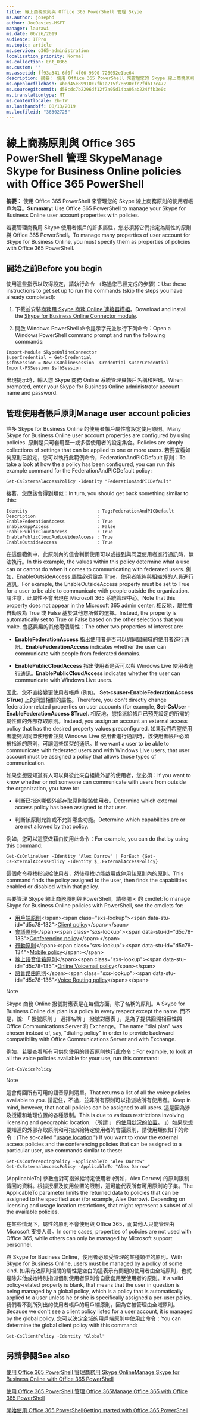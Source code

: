 ```yaml
---
title: 線上商務原則與 Office 365 PowerShell 管理 Skype
ms.author: josephd
author: JoeDavies-MSFT
manager: laurawi
ms.date: 06/26/2019
audience: ITPro
ms.topic: article
ms.service: o365-administration
localization_priority: Normal
ms.collection: Ent_O365
ms.custom: ''
ms.assetid: ff93a341-6f0f-4f06-9690-726052e1be64
description: 摘要： 使用 Office 365 PowerShell 來管理您的 Skype 線上商務原則的使用者帳戶內容。
ms.openlocfilehash: 4b0d45e89910c7fb1a215f78690cfc2fdb17c472
ms.sourcegitcommit: d58cdc7b2296df12f7a05d14ba05ab224ffb3e0c
ms.translationtype: MT
ms.contentlocale: zh-TW
ms.lasthandoff: 08/13/2019
ms.locfileid: "36302725"
---
```

# <a name="manage-skype-for-business-online-policies-with-office-365-powershell"></a><span data-ttu-id="d5c78-103">線上商務原則與 Office 365 PowerShell 管理 Skype</span><span class="sxs-lookup"><span data-stu-id="d5c78-103">Manage Skype for Business Online policies with Office 365 PowerShell</span></span>

 <span data-ttu-id="d5c78-104">**摘要：** 使用 Office 365 PowerShell 來管理您的 Skype 線上商務原則的使用者帳戶內容。</span><span class="sxs-lookup"><span data-stu-id="d5c78-104">**Summary:** Use Office 365 PowerShell to manage your Skype for Business Online user account properties with policies.</span></span>
  
<span data-ttu-id="d5c78-105">若要管理商務用 Skype 使用者帳戶的許多屬性，您必須將它們指定為屬性的原則與 Office 365 PowerShell。</span><span class="sxs-lookup"><span data-stu-id="d5c78-105">To manage many properties of user account for Skype for Business Online, you must specify them as properties of policies with Office 365 PowerShell.</span></span>
  
## <a name="before-you-begin"></a><span data-ttu-id="d5c78-106">開始之前</span><span class="sxs-lookup"><span data-stu-id="d5c78-106">Before you begin</span></span>

<span data-ttu-id="d5c78-107">使用這些指示以取得設定，請執行命令 （略過您已經完成的步驟）：</span><span class="sxs-lookup"><span data-stu-id="d5c78-107">Use these instructions to get set up to run the commands (skip the steps you have already completed):</span></span>
  
1. <span data-ttu-id="d5c78-108">下載並安裝[商務用 Skype 商務 Online 連接器模組](https://www.microsoft.com/download/details.aspx?id=39366)。</span><span class="sxs-lookup"><span data-stu-id="d5c78-108">Download and install the [Skype for Business Online Connector module](https://www.microsoft.com/download/details.aspx?id=39366).</span></span>
    
2. <span data-ttu-id="d5c78-109">開啟 Windows PowerShell 命令提示字元並執行下列命令：</span><span class="sxs-lookup"><span data-stu-id="d5c78-109">Open a Windows PowerShell command prompt and run the following commands:</span></span> 
    
```
Import-Module SkypeOnlineConnector
$userCredential = Get-Credential
$sfbSession = New-CsOnlineSession -Credential $userCredential
Import-PSSession $sfbSession
  ```

<span data-ttu-id="d5c78-110">出現提示時，輸入您 Skype 商務 Online 系統管理員帳戶名稱和密碼。</span><span class="sxs-lookup"><span data-stu-id="d5c78-110">When prompted, enter your Skype for Business Online administrator account name and password.</span></span>
    
## <a name="manage-user-account-policies"></a><span data-ttu-id="d5c78-111">管理使用者帳戶原則</span><span class="sxs-lookup"><span data-stu-id="d5c78-111">Manage user account policies</span></span>

<span data-ttu-id="d5c78-112">許多 Skype for Business Online 的使用者帳戶屬性會設定使用原則。</span><span class="sxs-lookup"><span data-stu-id="d5c78-112">Many Skype for Business Online user account properties are configured by using policies.</span></span> <span data-ttu-id="d5c78-113">原則是只可套用至一或多個使用者的設定集合。</span><span class="sxs-lookup"><span data-stu-id="d5c78-113">Policies are simply collections of settings that can be applied to one or more users.</span></span> <span data-ttu-id="d5c78-114">若要查看如何原則已設定，您可以執行此範例命令，FederationAndPICDefault 原則：</span><span class="sxs-lookup"><span data-stu-id="d5c78-114">To take a look at how the a policy has been configured, you can run this example command for the FederationAndPICDefault policy:</span></span>
  
```
Get-CsExternalAccessPolicy -Identity "FederationAndPICDefault"
```

<span data-ttu-id="d5c78-115">接著，您應該會得到類似：</span><span class="sxs-lookup"><span data-stu-id="d5c78-115">In turn, you should get back something similar to this:</span></span>
  
```
Identity                          : Tag:FederationAndPICDefault
Description                       :
EnableFederationAccess            : True
EnableXmppAccess                  : False
EnablePublicCloudAccess           : True
EnablePublicCloudAudioVideoAccess : True
EnableOutsideAccess               : True
```

<span data-ttu-id="d5c78-116">在這個範例中，此原則內的值會判斷使用可以或提到與同盟使用者進行通訊時，無法執行。</span><span class="sxs-lookup"><span data-stu-id="d5c78-116">In this example, the values within this policy determine what a use can or cannot do when it comes to communicating with federated users.</span></span> <span data-ttu-id="d5c78-117">例如，EnableOutsideAccess 屬性必須設為 True，使用者能夠與組織外的人員進行通訊。</span><span class="sxs-lookup"><span data-stu-id="d5c78-117">For example, the EnableOutsideAccess property must be set to True for a user to be able to communicate with people outside the organization.</span></span> <span data-ttu-id="d5c78-118">請注意，此屬性不會出現在 Microsoft 365 系統管理中心。</span><span class="sxs-lookup"><span data-stu-id="d5c78-118">Note that this property does not appear in the Microsoft 365 admin center.</span></span> <span data-ttu-id="d5c78-119">相反地，屬性會自動設為 True 或 False 基於其他您所做的選擇。</span><span class="sxs-lookup"><span data-stu-id="d5c78-119">Instead, the property is automatically set to True or False based on the other selections that you make.</span></span> <span data-ttu-id="d5c78-120">會感興趣的其他兩個屬性：</span><span class="sxs-lookup"><span data-stu-id="d5c78-120">The other two properties of interest are:</span></span>
  
- <span data-ttu-id="d5c78-121">**EnableFederationAccess** 指出使用者是否可以與同盟網域的使用者進行通訊。</span><span class="sxs-lookup"><span data-stu-id="d5c78-121">**EnableFederationAccess** indicates whether the user can communicate with people from federated domains.</span></span>
    
- <span data-ttu-id="d5c78-122">**EnablePublicCloudAccess** 指出使用者是否可以與 Windows Live 使用者進行通訊。</span><span class="sxs-lookup"><span data-stu-id="d5c78-122">**EnablePublicCloudAccess** indicates whether the user can communicate with Windows Live users.</span></span>
    
<span data-ttu-id="d5c78-123">因此，您不直接變更使用者帳戶 (例如， **Set-csuser-EnableFederationAccess $True**) 上的同盟相關的屬性。</span><span class="sxs-lookup"><span data-stu-id="d5c78-123">Therefore, you don't directly change federation-related properties on user accounts (for example, **Set-CsUser -EnableFederationAccess $True**).</span></span> <span data-ttu-id="d5c78-124">相反地，您指派給帳戶已預先設定的所需的屬性值的外部存取原則。</span><span class="sxs-lookup"><span data-stu-id="d5c78-124">Instead, you assign an account an external access policy that has the desired property values preconfigured.</span></span> <span data-ttu-id="d5c78-125">如果我們希望使用者能夠與同盟使用者並與 Windows Live 使用者進行通訊時，該使用者帳戶必須被指派的原則，可讓這些類型的通訊。</span><span class="sxs-lookup"><span data-stu-id="d5c78-125">If we want a user to be able to communicate with federated users and with Windows Live users, that user account must be assigned a policy that allows those types of communication.</span></span>
  
<span data-ttu-id="d5c78-126">如果您想要知道有人可以與彼此來自組織外部的使用者，您必須：</span><span class="sxs-lookup"><span data-stu-id="d5c78-126">If you want to know whether or not someone can communicate with users from outside the organization, you have to:</span></span>
  
- <span data-ttu-id="d5c78-127">判斷已指派哪個外部存取原則給該使用者。</span><span class="sxs-lookup"><span data-stu-id="d5c78-127">Determine which external access policy has been assigned to that user.</span></span>
    
- <span data-ttu-id="d5c78-128">判斷該原則允許或不允許哪些功能。</span><span class="sxs-lookup"><span data-stu-id="d5c78-128">Determine which capabilities are or are not allowed by that policy.</span></span>
    
<span data-ttu-id="d5c78-129">例如，您可以這麼做藉由使用此命令：</span><span class="sxs-lookup"><span data-stu-id="d5c78-129">For example, you can do that by using this command:</span></span>
  
```
Get-CsOnlineUser -Identity "Alex Darrow" | ForEach {Get-CsExternalAccessPolicy -Identity $_.ExternalAccessPolicy}
```

<span data-ttu-id="d5c78-130">這個命令尋找指派給使用者，然後尋找功能啟用或停用該原則內的原則。</span><span class="sxs-lookup"><span data-stu-id="d5c78-130">This command finds the policy assigned to the user, then finds the capabilities enabled or disabled within that policy.</span></span>
  
<span data-ttu-id="d5c78-131">若要管理 Skype 線上商務原則與 PowerShell，請參閱 < 的 cmdlet:</span><span class="sxs-lookup"><span data-stu-id="d5c78-131">To manage Skype for Business Online policies with PowerShell, see the cmdlets for:</span></span>

- <span data-ttu-id="d5c78-132">[用戶端原則](https://docs.microsoft.com/previous-versions//mt228132(v=technet.10)#client-policy-cmdlets)</span><span class="sxs-lookup"><span data-stu-id="d5c78-132">[Client policy](https://docs.microsoft.com/previous-versions//mt228132(v=technet.10)#client-policy-cmdlets)</span></span>
- <span data-ttu-id="d5c78-133">[會議原則](https://docs.microsoft.com/previous-versions//mt228132(v=technet.10)#conferencing-policy-cmdlets)</span><span class="sxs-lookup"><span data-stu-id="d5c78-133">[Conferencing policy](https://docs.microsoft.com/previous-versions//mt228132(v=technet.10)#conferencing-policy-cmdlets)</span></span>
- <span data-ttu-id="d5c78-134">[行動原則](https://docs.microsoft.com/previous-versions//mt228132(v=technet.10)#mobile-policy-cmdlets)</span><span class="sxs-lookup"><span data-stu-id="d5c78-134">[Mobile policy](https://docs.microsoft.com/previous-versions//mt228132(v=technet.10)#mobile-policy-cmdlets)</span></span>
- <span data-ttu-id="d5c78-135">[線上語音信箱原則](https://docs.microsoft.com/previous-versions//mt228132(v=technet.10)#online-voicemail-policy-cmdlets)</span><span class="sxs-lookup"><span data-stu-id="d5c78-135">[Online Voicemail policy](https://docs.microsoft.com/previous-versions//mt228132(v=technet.10)#online-voicemail-policy-cmdlets)</span></span>
- <span data-ttu-id="d5c78-136">[語音路由原則](https://docs.microsoft.com/previous-versions//mt228132(v=technet.10)#voice-routing-policy-cmdlets)</span><span class="sxs-lookup"><span data-stu-id="d5c78-136">[Voice Routing policy](https://docs.microsoft.com/previous-versions//mt228132(v=technet.10)#voice-routing-policy-cmdlets)</span></span>


> [!NOTE]
> <span data-ttu-id="d5c78-137">Skype 商務 Online 撥號對應表是在每個方面，除了名稱的原則。</span><span class="sxs-lookup"><span data-stu-id="d5c78-137">A Skype for Business Online dial plan is a policy in every respect except the name.</span></span> <span data-ttu-id="d5c78-138">而不是，說: 「 撥號原則 」 選擇名稱 」 撥號對應表 」，是為了提供回溯相容性與 Office Communications Server 和 Exchange。</span><span class="sxs-lookup"><span data-stu-id="d5c78-138">The name "dial plan" was chosen instead of, say, "dialing policy" in order to provide backward compatibility with Office Communications Server and with Exchange.</span></span> 
  
<span data-ttu-id="d5c78-139">例如，若要查看所有可供您使用的語音原則執行此命令：</span><span class="sxs-lookup"><span data-stu-id="d5c78-139">For example, to look at all the voice policies available for your use, run this command:</span></span>
  
```
Get-CsVoicePolicy
```

> [!NOTE]
> <span data-ttu-id="d5c78-140">這會傳回所有可用的語音原則清單。</span><span class="sxs-lookup"><span data-stu-id="d5c78-140">That returns a list of all the voice policies available to you.</span></span> <span data-ttu-id="d5c78-141">請記住，不過，並非所有原則可以指派給所有使用者。</span><span class="sxs-lookup"><span data-stu-id="d5c78-141">Keep in mind, however, that not all policies can be assigned to all users.</span></span> <span data-ttu-id="d5c78-142">這是因為涉及授權和地理位置的各種限制。</span><span class="sxs-lookup"><span data-stu-id="d5c78-142">This is due to various restrictions involving licensing and geographic location.</span></span> <span data-ttu-id="d5c78-143">（所謂 」 的[使用狀況的位置](https://msdn.microsoft.com/en-us/library/azure/dn194136.aspx)。 」）如果您想要知道的外部存取原則和可指派給特定使用者的會議原則，請使用類似如下的命令：</span><span class="sxs-lookup"><span data-stu-id="d5c78-143">(The so-called "[usage location](https://msdn.microsoft.com/en-us/library/azure/dn194136.aspx).") If you want to know the external access policies and the conferencing policies that can be assigned to a particular user, use commands similar to these:</span></span> 

```
Get-CsConferencingPolicy -ApplicableTo "Alex Darrow"
Get-CsExternalAccessPolicy -ApplicableTo "Alex Darrow"
```

<span data-ttu-id="d5c78-p106">[ApplicableTo] 參數會對可指派給特定使用者 (例如，Alex Darrow) 的原則限制傳回的資料。根據授權及使用位置的限制，這可能代表所有可用原則的子集。</span><span class="sxs-lookup"><span data-stu-id="d5c78-p106">The ApplicableTo parameter limits the returned data to policies that can be assigned to the specified user (for example, Alex Darrow). Depending on licensing and usage location restrictions, that might represent a subset of all the available policies.</span></span> 
  
<span data-ttu-id="d5c78-146">在某些情況下，屬性的原則不會使用與 Office 365，而其他人只能管理由 Microsoft 支援人員。</span><span class="sxs-lookup"><span data-stu-id="d5c78-146">In some cases, properties of policies are not used with Office 365, while others can only be managed by Microsoft support personnel.</span></span> 
  
<span data-ttu-id="d5c78-147">與 Skype for Business Online，使用者必須受管理的某種類型的原則。</span><span class="sxs-lookup"><span data-stu-id="d5c78-147">With Skype for Business Online, users must be managed by a policy of some kind.</span></span> <span data-ttu-id="d5c78-148">如果有效原則相關的屬性是空白的這表示有問題的使用者由全域原則，也就是除非他或她特別指派個別使用者原則會自動套用至使用者的原則。</span><span class="sxs-lookup"><span data-stu-id="d5c78-148">If a valid policy-related property is blank, that means that the user in question is being managed by a global policy, which is a policy that is automatically applied to a user unless he or she is specifically assigned a per-user policy.</span></span> <span data-ttu-id="d5c78-149">我們看不到所列出的使用者帳戶的用戶端原則，因為它被管理由全域原則。</span><span class="sxs-lookup"><span data-stu-id="d5c78-149">Because we don't see a client policy listed for a user account, it is managed by the global policy.</span></span> <span data-ttu-id="d5c78-150">您可以決定全域的用戶端原則中使用此命令：</span><span class="sxs-lookup"><span data-stu-id="d5c78-150">You can determine the global client policy with this command:</span></span>
  
```
Get-CsClientPolicy -Identity "Global"
```

## <a name="see-also"></a><span data-ttu-id="d5c78-151">另請參閱</span><span class="sxs-lookup"><span data-stu-id="d5c78-151">See also</span></span>

#### 

[<span data-ttu-id="d5c78-152">使用 Office 365 PowerShell 管理商務用 Skype Online</span><span class="sxs-lookup"><span data-stu-id="d5c78-152">Manage Skype for Business Online with Office 365 PowerShell</span></span>](manage-skype-for-business-online-with-office-365-powershell.md)
  
[<span data-ttu-id="d5c78-153">使用 Office 365 PowerShell 管理 Office 365</span><span class="sxs-lookup"><span data-stu-id="d5c78-153">Manage Office 365 with Office 365 PowerShell</span></span>](manage-office-365-with-office-365-powershell.md)
  
[<span data-ttu-id="d5c78-154">開始使用 Office 365 PowerShell</span><span class="sxs-lookup"><span data-stu-id="d5c78-154">Getting started with Office 365 PowerShell</span></span>](getting-started-with-office-365-powershell.md)

